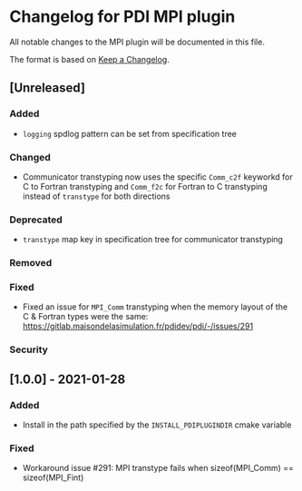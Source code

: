 # Changelog for PDI MPI plugin
All notable changes to the MPI plugin will be documented in this file.

The format is based on [Keep a Changelog](https://keepachangelog.com/en/1.0.0/).


## [Unreleased]

### Added
* `logging` spdlog pattern can be set from specification tree

### Changed
* Communicator transtyping now uses the specific `Comm_c2f` keyworkd for C to
  Fortran transtyping and `Comm_f2c` for Fortran to C transtyping instead of 
  `transtype` for both directions

### Deprecated
* `transtype` map key in specification tree for communicator transtyping

### Removed

### Fixed
* Fixed an issue for `MPI_Comm` transtyping when the memory layout of the C &
  Fortran types were the same:
  https://gitlab.maisondelasimulation.fr/pdidev/pdi/-/issues/291

### Security


## [1.0.0] - 2021-01-28

### Added
* Install in the path specified by the `INSTALL_PDIPLUGINDIR` cmake variable

### Fixed
* Workaround issue #291: MPI transtype fails when sizeof(MPI_Comm) == sizeof(MPI_Fint)
